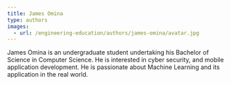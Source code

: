 ```yaml
---
title: James Omina
type: authors
images:
  - url: /engineering-education/authors/james-omina/avatar.jpg 
---
```

James Omina is an undergraduate student undertaking his Bachelor of Science in Computer Science. He is interested in cyber security, and mobile application development. He is passionate about Machine Learning and its application in the real world.
